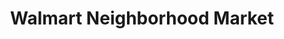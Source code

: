 ---
title: "Walmart Neighborhood Market"
url: /largo/walmart-neighborhood-market/
shop: supermarket
---